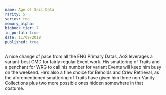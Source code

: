 ```yaml
---
name: Age of Sail Data
rarity: 5
series: tng
memory_alpha:
bigbook_tier: 7
in_portal: true
date: 11/09/2018
published: true
---
```


A nice change of pace from all the ENG Primary Datas, AoS leverages a variant-best CMD for fairly regular Event work. His smattering of Traits and a penchant for WRG to call his number for variant Events will keep him busy on the weekend. He’s also a fine choice for Beholds and Crew Retrieval, as the aforementioned smattering of Traits have given him three non-Vanity Collections plus two more possible ones hidden somewhere in that costume.
